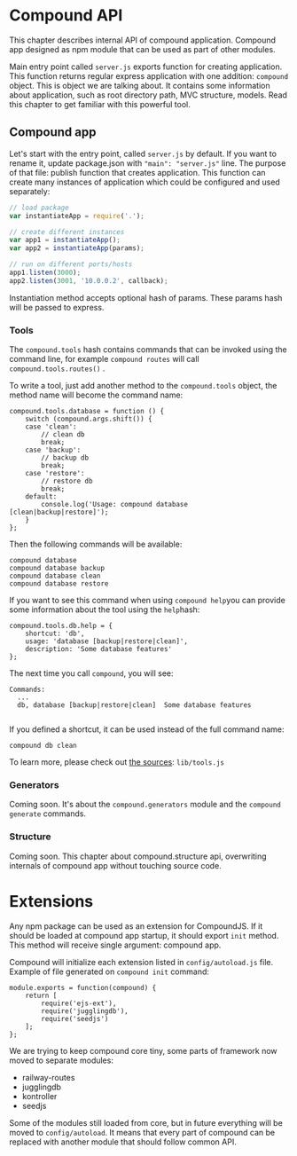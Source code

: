# Compound API

This chapter describes internal API of compound application. Compound app designed
as npm module that can be used as part of other modules.

Main entry point called `server.js` exports function for creating application.
This function returns regular express application with one addition: `compound`
object. This is object we are talking about. It contains some information about
application, such as root directory path, MVC structure, models. Read this
chapter to get familiar with this powerful tool.

## Compound app

Let's start with the entry point, called `server.js` by default. If you want to
rename it, update package.json with `"main": "server.js"` line. The purpose of that
file: publish function that  creates application. This function can create many
instances of application which could be configured and used separately:

```javascript
// load package
var instantiateApp = require('.');

// create different instances
var app1 = instantiateApp();
var app2 = instantiateApp(params);

// run on different ports/hosts
app1.listen(3000);
app2.listen(3001, '10.0.0.2', callback);
```

Instantiation method accepts optional hash of params. These params hash will be
passed to express.

### Tools

The `compound.tools` hash contains commands that can be invoked using the command line, for example `compound routes` will call `compound.tools.routes()` .

To write a tool, just add another method to the `compound.tools` object, the method name will become the command name:

```
compound.tools.database = function () {
    switch (compound.args.shift()) {
    case 'clean':
        // clean db
        break;
    case 'backup':
        // backup db
        break;
    case 'restore':
        // restore db
        break;
    default:
        console.log('Usage: compound database [clean|backup|restore]');
    }
};
```

Then the following commands will be available:

```
compound database
compound database backup
compound database clean
compound database restore
```

If you want to see this command when using `compound help`you can provide some information about the tool using the `help`hash:

```
compound.tools.db.help = {
    shortcut: 'db',
    usage: 'database [backup|restore|clean]',
    description: 'Some database features'
};
```

The next time you call `compound`, you will see:

```
Commands:
  ...
  db, database [backup|restore|clean]  Some database features
  
```

If you defined a shortcut, it can be used instead of the full command name:

```
compound db clean
```

To learn more, please check out [the sources](https://github.com/1602/compound/blob/master/lib/tools.js "the sources"): `lib/tools.js`

### Generators

Coming soon. It's about the `compound.generators` module and the `compound generate` commands.

### Structure

Coming soon. This chapter about compound.structure api, overwriting internals of
compound app without touching source code.

# Extensions

Any npm package can be used as an extension for CompoundJS. If it should be
loaded at compound app startup, it should export `init` method. This method will
receive single argument: compound app.

Compound will initialize each extension listed in `config/autoload.js` file.
Example of file generated on `compound init` command:

```
module.exports = function(compound) {
    return [
        require('ejs-ext'),
        require('jugglingdb'),
        require('seedjs')
    ];
};
```

We are trying to keep compound core tiny, some parts of framework now moved to
separate modules:

- railway-routes
- jugglingdb
- kontroller
- seedjs

Some of the modules still loaded from core, but in future everything will be
moved to `config/autoload`. It means that every part of compound can be replaced
with another module that should follow common API.

